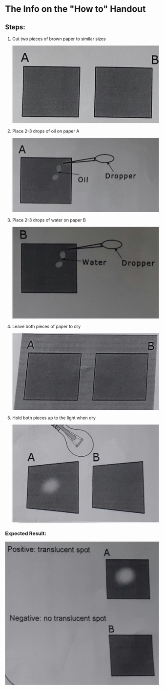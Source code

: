# The Info on the "How to" Handout

## Steps:

1. Cut two pieces of brown paper to similar sizes
    
    ![Xt.jpg](The%20Info%20o%20d559d/Xt.jpg)
    
2. Place 2-3 drops of oil on paper A
    
    ![Fh.jpg](The%20Info%20o%20d559d/Fh.jpg)
    
3. Place 2-3 drops of water on paper B
    
    ![C.jpg](The%20Info%20o%20d559d/C.jpg)
    
4. Leave both pieces of paper to dry
    
    ![20211116_132726 (1).jpg](The%20Info%20o%20d559d/20211116_132726_(1).jpg)
    
5. Hold both pieces up to the light when dry
    
    ![F.jpg](The%20Info%20o%20d559d/F.jpg)
    

### Expected Result:

![20211116_132726.jpg](The%20Info%20o%20d559d/20211116_132726.jpg)